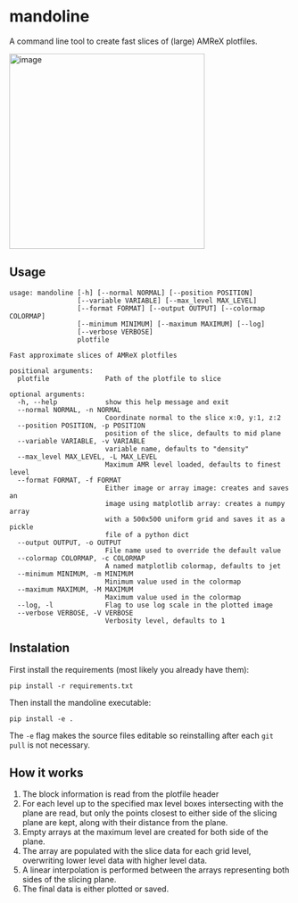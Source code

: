 # mandoline
A command line tool to create fast slices of (large) AMReX plotfiles.

<img width="350" alt="image" src="https://github.com/olivecha/mandoline/assets/78630053/857636f4-e49d-41d2-b428-6e12b6874157">



## Usage

```
usage: mandoline [-h] [--normal NORMAL] [--position POSITION]
                 [--variable VARIABLE] [--max_level MAX_LEVEL]
                 [--format FORMAT] [--output OUTPUT] [--colormap COLORMAP]
                 [--minimum MINIMUM] [--maximum MAXIMUM] [--log]
                 [--verbose VERBOSE]
                 plotfile

Fast approximate slices of AMReX plotfiles

positional arguments:
  plotfile              Path of the plotfile to slice

optional arguments:
  -h, --help            show this help message and exit
  --normal NORMAL, -n NORMAL
                        Coordinate normal to the slice x:0, y:1, z:2
  --position POSITION, -p POSITION
                        position of the slice, defaults to mid plane
  --variable VARIABLE, -v VARIABLE
                        variable name, defaults to "density"
  --max_level MAX_LEVEL, -L MAX_LEVEL
                        Maximum AMR level loaded, defaults to finest level
  --format FORMAT, -f FORMAT
                        Either image or array image: creates and saves an
                        image using matplotlib array: creates a numpy array
                        with a 500x500 uniform grid and saves it as a pickle
                        file of a python dict
  --output OUTPUT, -o OUTPUT
                        File name used to override the default value
  --colormap COLORMAP, -c COLORMAP
                        A named matplotlib colormap, defaults to jet
  --minimum MINIMUM, -m MINIMUM
                        Minimum value used in the colormap
  --maximum MAXIMUM, -M MAXIMUM
                        Maximum value used in the colormap
  --log, -l             Flag to use log scale in the plotted image
  --verbose VERBOSE, -V VERBOSE
                        Verbosity level, defaults to 1
```

## Instalation

First install the requirements (most likely you already have them):
```
pip install -r requirements.txt
```
Then install the mandoline executable:
```
pip install -e .
```
The `-e` flag makes the source files editable so reinstalling after each `git pull` is not necessary.

## How it works

1. The block information is read from the plotfile header
2. For each level up to the specified max level boxes intersecting with the plane are read, but only the points closest to either side of the slicing plane are kept, along with their distance from the plane.
3. Empty arrays at the maximum level are created for both side of the plane.
4. The array are populated with the slice data for each grid level, overwriting lower level data with higher level data.
5. A linear interpolation is performed between the arrays representing both sides of the slicing plane.
6. The final data is either plotted or saved.


